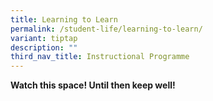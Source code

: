 ```yaml
---
title: Learning to Learn
permalink: /student-life/learning-to-learn/
variant: tiptap
description: ""
third_nav_title: Instructional Programme
---
```

<p><strong>Watch this space! Until then keep well!</strong>
</p>